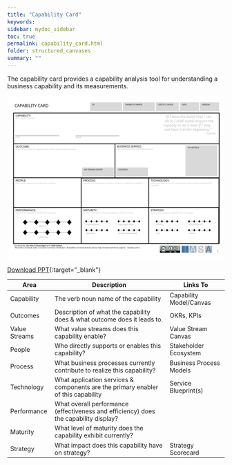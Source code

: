 ```yaml
---
title: "Capability Card"
keywords: 
sidebar: mydoc_sidebar
toc: true
permalink: capability_card.html
folder: structured_canvases
summary: ""
---
```


The capability card provides a capability analysis tool for understanding a business capability and its measurements.

![image001](media/capability_card001.svg)

[Download PPT](media/ppt/capability_card.ppt){:target="_blank"}

| Area | Description | Links To |
| --- | --- | --- |
| Capability | The verb noun name of the capability | Capability Model/Canvas |
| Outcomes | Description of what the capability does & what outcome does it leads to. | OKRs, KPIs |
| Value Streams | What value streams does this capability enable? | Value Stream Canvas |
| People | Who directly supports or enables this capability? | Stakeholder Ecosystem |
| Process | What business processes currently contribute to realize this capability? | Business Process Models |
| Technology | What application services & components are the primary enabler of this capability | Service Blueprint(s) |
| Performance | What overall performance (effectiveness and efficiency) does the capability display? |   |
| Maturity | What level of maturity does the capability exhibit currently? |   |
| Strategy | What impact does this capability have on strategy? | Strategy Scorecard |